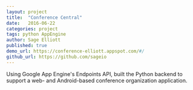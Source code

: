 ```yaml
---
layout: project
title:  "Conference Central"
date:   2016-06-22
categories: project
tags: python AppEngine
author: Sage Elliott
published: true
demo_url: https://conference-elliott.appspot.com/#/
github_url: https://github.com/sageio
---
```


 Using Google App Engine's Endpoints API, built the Python backend to support a web- and Android-based conference organization application.



